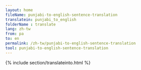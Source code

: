 ```yaml
---
layout: home
fileName: punjabi-to-english-sentence-translation
translatein: punjabi_to_english
folderName : translate
lang: zh-tw
from: pa
to: en
permalink: /zh-tw/punjabi-to-english-sentence-translation
tool: punjabi-to-english-sentence-translation
---
```

{% include section/translateinto.html %}